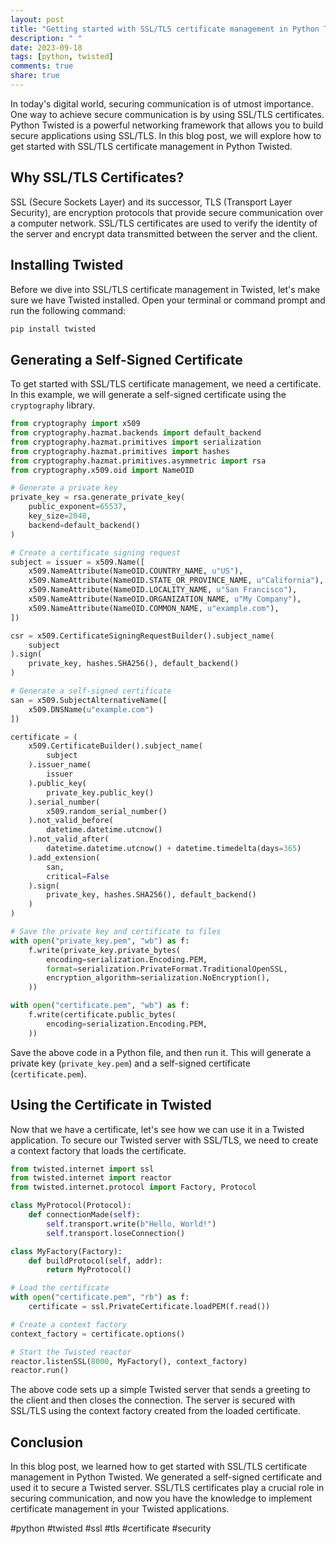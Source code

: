 ```yaml
---
layout: post
title: "Getting started with SSL/TLS certificate management in Python Twisted"
description: " "
date: 2023-09-18
tags: [python, twisted]
comments: true
share: true
---
```


In today's digital world, securing communication is of utmost importance. One way to achieve secure communication is by using SSL/TLS certificates. Python Twisted is a powerful networking framework that allows you to build secure applications using SSL/TLS. In this blog post, we will explore how to get started with SSL/TLS certificate management in Python Twisted.

## Why SSL/TLS Certificates?

SSL (Secure Sockets Layer) and its successor, TLS (Transport Layer Security), are encryption protocols that provide secure communication over a computer network. SSL/TLS certificates are used to verify the identity of the server and encrypt data transmitted between the server and the client.

## Installing Twisted

Before we dive into SSL/TLS certificate management in Twisted, let's make sure we have Twisted installed. Open your terminal or command prompt and run the following command:

```bash
pip install twisted
```

## Generating a Self-Signed Certificate

To get started with SSL/TLS certificate management, we need a certificate. In this example, we will generate a self-signed certificate using the `cryptography` library.

```python
from cryptography import x509
from cryptography.hazmat.backends import default_backend
from cryptography.hazmat.primitives import serialization
from cryptography.hazmat.primitives import hashes
from cryptography.hazmat.primitives.asymmetric import rsa
from cryptography.x509.oid import NameOID

# Generate a private key
private_key = rsa.generate_private_key(
    public_exponent=65537,
    key_size=2048,
    backend=default_backend()
)

# Create a certificate signing request
subject = issuer = x509.Name([
    x509.NameAttribute(NameOID.COUNTRY_NAME, u"US"),
    x509.NameAttribute(NameOID.STATE_OR_PROVINCE_NAME, u"California"),
    x509.NameAttribute(NameOID.LOCALITY_NAME, u"San Francisco"),
    x509.NameAttribute(NameOID.ORGANIZATION_NAME, u"My Company"),
    x509.NameAttribute(NameOID.COMMON_NAME, u"example.com"),
])

csr = x509.CertificateSigningRequestBuilder().subject_name(
    subject
).sign(
    private_key, hashes.SHA256(), default_backend()
)

# Generate a self-signed certificate
san = x509.SubjectAlternativeName([
    x509.DNSName(u"example.com")
])

certificate = (
    x509.CertificateBuilder().subject_name(
        subject
    ).issuer_name(
        issuer
    ).public_key(
        private_key.public_key()
    ).serial_number(
        x509.random_serial_number()
    ).not_valid_before(
        datetime.datetime.utcnow()
    ).not_valid_after(
        datetime.datetime.utcnow() + datetime.timedelta(days=365)
    ).add_extension(
        san,
        critical=False
    ).sign(
        private_key, hashes.SHA256(), default_backend()
    )
)

# Save the private key and certificate to files
with open("private_key.pem", "wb") as f:
    f.write(private_key.private_bytes(
        encoding=serialization.Encoding.PEM,
        format=serialization.PrivateFormat.TraditionalOpenSSL,
        encryption_algorithm=serialization.NoEncryption(),
    ))

with open("certificate.pem", "wb") as f:
    f.write(certificate.public_bytes(
        encoding=serialization.Encoding.PEM,
    ))
```

Save the above code in a Python file, and then run it. This will generate a private key (`private_key.pem`) and a self-signed certificate (`certificate.pem`).

## Using the Certificate in Twisted

Now that we have a certificate, let's see how we can use it in a Twisted application. To secure our Twisted server with SSL/TLS, we need to create a context factory that loads the certificate.

```python
from twisted.internet import ssl
from twisted.internet import reactor
from twisted.internet.protocol import Factory, Protocol

class MyProtocol(Protocol):
    def connectionMade(self):
        self.transport.write(b"Hello, World!")
        self.transport.loseConnection()

class MyFactory(Factory):
    def buildProtocol(self, addr):
        return MyProtocol()

# Load the certificate
with open("certificate.pem", "rb") as f:
    certificate = ssl.PrivateCertificate.loadPEM(f.read())

# Create a context factory
context_factory = certificate.options()

# Start the Twisted reactor
reactor.listenSSL(8000, MyFactory(), context_factory)
reactor.run()
```

The above code sets up a simple Twisted server that sends a greeting to the client and then closes the connection. The server is secured with SSL/TLS using the context factory created from the loaded certificate.

## Conclusion

In this blog post, we learned how to get started with SSL/TLS certificate management in Python Twisted. We generated a self-signed certificate and used it to secure a Twisted server. SSL/TLS certificates play a crucial role in securing communication, and now you have the knowledge to implement certificate management in your Twisted applications.

#python #twisted #ssl #tls #certificate #security